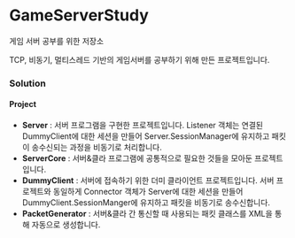 # GameServerStudy

게임 서버 공부를 위한 저장소

TCP, 비동기, 멀티스레드 기반의 게임서버를 공부하기 위해 만든 프로젝트입니다.



### Solution

#### Project

- **Server** : 서버 프로그램을 구현한 프로젝트입니다. Listener 객체는 연결된 DummyClient에 대한 세션을 만들어  Server.SessionManager에 유지하고 패킷이 송수신되는 과정을 비동기로 처리합니다.
- **ServerCore** : 서버&클라 프로그램에 공통적으로 필요한 것들을 모아둔 프로젝트 입니다.
- **DummyClient** : 서버에 접속하기 위한 더미 클라이언트 프로젝트입니다. 서버 프로젝트와 동일하게 Connector 객체가 Server에 대한 세션을 만들어 DummyClient.SessionManger에 유지하고 패킷을 비동기로 송수신합니다.
- **PacketGenerator** : 서버&클라 간 통신할 때 사용되는 패킷 클래스를 XML을 통해 자동으로 생성합니다.

